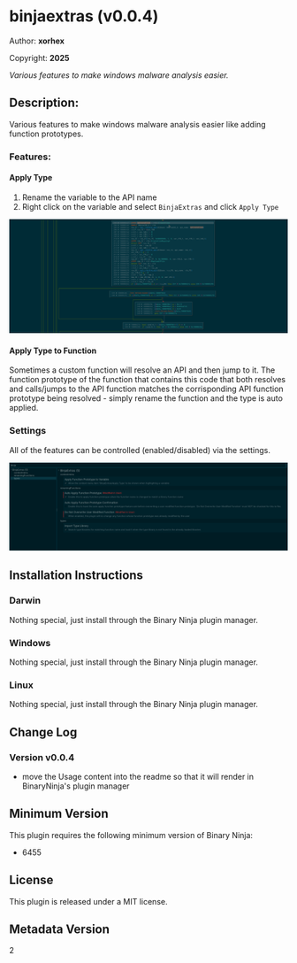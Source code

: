 # binjaextras (v0.0.4)

Author: **xorhex**

Copyright: **2025**

_Various features to make windows malware analysis easier._

## Description:

Various features to make windows malware analysis easier like adding function prototypes.

### Features:

#### Apply Type

1. Rename the variable to the API name
2. Right click on the variable and select `BinjaExtras` and click `Apply Type`

![](bn_type_application.gif)

#### Apply Type to Function

Sometimes a custom function will resolve an API and then jump to it.  The function prototype of the function that contains this code that both resolves and calls/jumps to the API function matches the corrisponding API function prototype being resolved - simply rename the function and the type is auto applied.

### Settings

All of the features can be controlled (enabled/disabled) via the settings.

![](BinjaExtraSettings.png)


## Installation Instructions

### Darwin

Nothing special, just install through the Binary Ninja plugin manager.

### Windows

Nothing special, just install through the Binary Ninja plugin manager.

### Linux

Nothing special, just install through the Binary Ninja plugin manager.

## Change Log

### Version v0.0.4

- move the Usage content into the readme so that it will render in BinaryNinja's plugin manager

## Minimum Version

This plugin requires the following minimum version of Binary Ninja:

* 6455


## License

This plugin is released under a MIT license.
## Metadata Version

2
